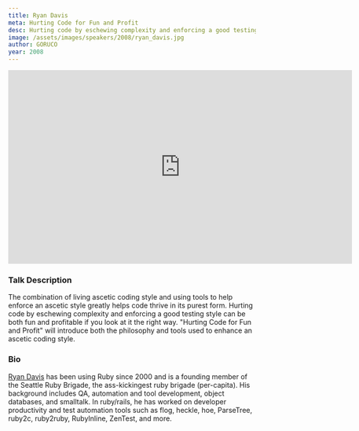 ```yaml
---
title: Ryan Davis
meta: Hurting Code for Fun and Profit
desc: Hurting code by eschewing complexity and enforcing a good testing style can be both fun and profitable if you look at it the right way.
image: /assets/images/speakers/2008/ryan_davis.jpg
author: GORUCO
year: 2008
---
```


<iframe width="700" height="394" src="http://www.youtube.com/embed/L_z5oqPrDWY?rel=0" frameborder="0" allowfullscreen></iframe>

### Talk Description

The combination of living ascetic coding style and using tools to help enforce an ascetic style greatly helps code thrive in its purest form. Hurting code by eschewing complexity and enforcing a good testing style can be both fun and profitable if you look at it the right way. "Hurting Code for Fun and Profit" will introduce both the philosophy and tools used to enhance an ascetic coding style.


### Bio 

[Ryan Davis](http://www.zenspider.com/) has been using Ruby since 2000 and is a founding member of the Seattle Ruby Brigade, the ass-kickingest ruby brigade (per-capita). His background includes QA, automation and tool development, object databases, and smalltalk. In ruby/rails, he has worked on developer productivity and test automation tools such as flog, heckle, hoe, ParseTree, ruby2c, ruby2ruby, RubyInline, ZenTest, and more.


